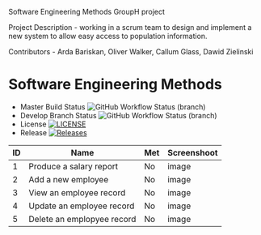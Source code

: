 Software Engineering Methods GroupH project

Project Description - working in a scrum team to design and implement a new system to allow easy access to population information.

Contributors - Arda Bariskan, Oliver Walker, Callum Glass, Dawid Zielinski
# Software Engineering Methods
* Master Build Status ![GitHub Workflow Status (branch)](https://img.shields.io/github/actions/workflow/status/CallumG04/SEM_CW5/main.yml?branch=master)
* Develop Branch Status ![GitHub Workflow Status (branch)](https://img.shields.io/github/actions/workflow/status/CallumG04/SEM_CW5/main.yml?branch=develop)
* License [![LICENSE](https://img.shields.io/github/license/CallumG04/SEM_CW5.svg?style=flat-square)](https://github.com/CallumG04/SEM_CW5/blob/master/LICENSE)
* Release [![Releases](https://img.shields.io/github/release/CallumG04/SEM_CW5/all.svg?style=flat-square)](https://github.com/CallumG04/SEM_CW5/releases)


| ID | Name                       | Met | Screenshoot |
|----|----------------------------|-----|-------------|
| 1  | Produce a salary report    | No  | image       |
| 2  | Add a new employee         | No  | image       |
| 3  | View an employee record    | No  | image       |
| 4  | Update an employee record  | No  | image       |
| 5  | Delete an emplopyee record | No  | image       |
